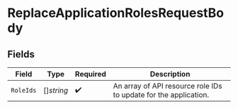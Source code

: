 # ReplaceApplicationRolesRequestBody


## Fields

| Field                                                            | Type                                                             | Required                                                         | Description                                                      |
| ---------------------------------------------------------------- | ---------------------------------------------------------------- | ---------------------------------------------------------------- | ---------------------------------------------------------------- |
| `RoleIds`                                                        | []*string*                                                       | :heavy_check_mark:                                               | An array of API resource role IDs to update for the application. |